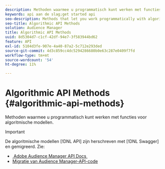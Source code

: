 ```yaml
---
description: Methoden waarmee u programmatisch kunt werken met functies voor algoritmische modellen.
keywords: api aan de slag;get started api
seo-description: Methods that let you work programmatically with algorithmic modeling features.
seo-title: Algorithmic API Methods
solution: Audience Manager
title: Algorithmic API Methods
uuid: 8d5304d7-c1cf-42df-94e7-3f583944bd62
feature: API
exl-id: 5104d3fe-907e-4a40-87a2-5c712e293ded
source-git-commit: 4d3c859cc4dc5294286680b0e63c287e0409f7fd
workflow-type: tm+mt
source-wordcount: '54'
ht-degree: 11%

---
```


# Algorithmic API Methods {#algorithmic-api-methods}

Methoden waarmee u programmatisch kunt werken met functies voor algoritmische modellen.

>[!IMPORTANT]
>
>De algoritmische modellen [!DNL API] zijn herschreven met [!DNL Swagger] en gemigreerd. Zie:
>
>* [&#x200B; Adobe Audience Manager API Docs &#x200B;](https://bank.demdex.com/portal/swagger/index.html)
>* [Migratie van Audience Manager-API-code](../../api/api-swagger-migration.md)
